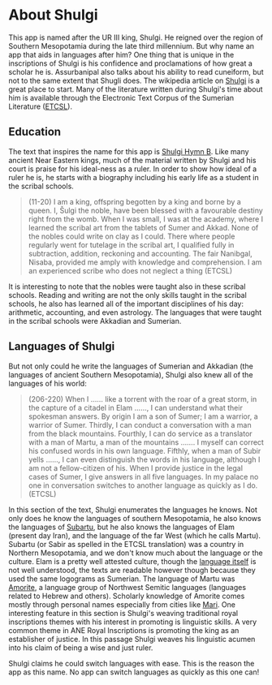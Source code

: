 # About Shulgi 
This app is named after the UR III king, Shulgi. He reigned over the region of
Southern Mesopotamia during the late third millennium. But why name an app that
aids in languages after him? One thing that is unique in the inscriptions of
Shulgi is his confidence and proclamations of how great a scholar he is.
Assurbanipal also talks about his ability to read cuneiform, but not to the
same extent that Shugli does. The wikipedia article on [Shulgi][ShulgiW] is a
great place to start. Many of the literature written during Shulgi's time
about him is available through the Electronic Text Corpus of the Sumerian
Literature ([ETCSL][etcsl]). 

## Education 

The text that inspires the name for this app is [Shulgi Hymn B][ShulgiB].
Like many ancient Near Eastern kings, much of the material written by Shulgi
and his court is praise for his ideal-ness as a ruler. In order to show how
ideal of a ruler he is, he starts with a biography including his early life
as a student in the scribal schools.
>    (11-20) I am a king, offspring begotten by a king and borne by a queen.
>    I, Šulgi the noble, have been blessed with a favourable destiny right
>    from the womb. When I was small, I was at the academy, where I learned
>    the scribal art from the tablets of Sumer and Akkad. None of the nobles
>    could write on clay as I could. There where people regularly went for
>    tutelage in the scribal art, I qualified fully in subtraction, addition,
>    reckoning and accounting. The fair Nanibgal, Nisaba, provided me amply
>    with knowledge and comprehension. I am an experienced scribe who does not
>    neglect a thing (ETCSL)

It is interesting to note that the nobles were taught also in these scribal
schools. Reading and writing are not the only skills taught in the scribal
schools, he also has learned all of the important disciplines of his day:
arithmetic, accounting, and even astrology. The languages that were taught in
the scribal schools were Akkadian and Sumerian. 

## Languages of Shulgi

But not only could he write the languages of Sumerian and Akkadian (the
languages of ancient Southern Mesopotamia), Shulgi also knew all of the
languages of his world: 
>    (206-220) When I …… like a torrent with the roar of a great storm, in the
>    capture of a citadel in Elam ……, I can understand what their spokesman
>    answers. By origin I am a son of Sumer; I am a warrior, a warrior of
>    Sumer. Thirdly, I can conduct a conversation with a man from the black
>    mountains. Fourthly, I can do service as a translator with a man of
>    Martu, a man of the mountains ……. I myself can correct his confused words
>    in his own language.  Fifthly, when a man of Subir yells ……, I can even
>    distinguish the words in his language, although I am not a fellow-citizen
>    of his. When I provide justice in the legal cases of Sumer, I give
>    answers in all five languages. In my palace no one in conversation
>    switches to another language as quickly as I do. (ETCSL)

In this section of the text, Shulgi enumerates the languages he knows. Not
only does he know the languages of southern Mesopotamia, he also knows the
languages of [Subartu][subartu], but he also knows the languages of Elam
(present day Iran), and the language of the far West (which he calls Martu).
Subartu (or Sabir as spelled in the ETCSL translation) was a country in
Northern Mesopotamia, and we don't know much about the language or the
culture. Elam is a pretty well attested culture, though the [language
itself][elamite] is not well understood, the texts are readable however though
because they used the same logograms as Sumerian. The language of Martu was
[Amorite][amorite], a language group of Northwest Semitic languages (languages
related to Hebrew and others).  Scholarly knowledge of Amorite comes mostly
through personal names especially from cities like [Mari][mari]. One
interesting feature in this section is Shulgi's weaving traditional royal
inscriptions themes with his interest in promoting is linguistic skills. A very
common theme in ANE Royal Inscriptions is promoting the king as an establisher
of justice. In this passage Shulgi weaves his linguistic acumen into his claim
of being a wise and just ruler. 

Shulgi claims he could switch languages with ease. This is the reason the app
as this name. No app can switch languages as quickly as this one can! 

[ShulgiW]: https://en.wikipedia.org/wiki/Shulgi "Shulgi Wikipedia"
[ShulgiB]: http://etcsl.orinst.ox.ac.uk/cgi-bin/etcsl.cgi?text=t.2.4.2.02 "Shulgi Hymn B"
[etcsl]: http://etcsl.orinst.ox.ac.uk/edition2/etcslbycat.php "ETCSL"
[subartu]: https://en.wikipedia.org/wiki/Subartu "Subartu Wikipedia"
[elamite]: https://en.wikipedia.org/wiki/Elamite_language "Elamite Language Wikipedia"
[amorite]: https://en.wikipedia.org/wiki/Amorite_language "Amorite Language Wikipedia"
[mari]: https://en.wikipedia.org/wiki/Mari,_Syria "Mari Wikipedia"
